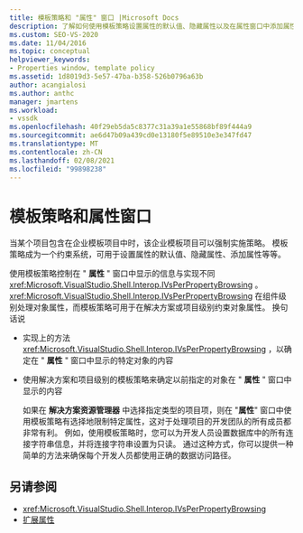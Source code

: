 ```yaml
---
title: 模板策略和 "属性" 窗口 |Microsoft Docs
description: 了解如何使用模板策略设置属性的默认值、隐藏属性以及在属性窗口中添加属性。
ms.custom: SEO-VS-2020
ms.date: 11/04/2016
ms.topic: conceptual
helpviewer_keywords:
- Properties window, template policy
ms.assetid: 1d8019d3-5e57-47ba-b358-526b0796a63b
author: acangialosi
ms.author: anthc
manager: jmartens
ms.workload:
- vssdk
ms.openlocfilehash: 40f29eb5da5c8377c31a39a1e55868bf89f444a9
ms.sourcegitcommit: ae6d47b09a439cd0e13180f5e89510e3e347fd47
ms.translationtype: MT
ms.contentlocale: zh-CN
ms.lasthandoff: 02/08/2021
ms.locfileid: "99898238"
---
```

# <a name="template-policy-and-the-properties-window"></a>模板策略和属性窗口
当某个项目包含在企业模板项目中时，该企业模板项目可以强制实施策略。 模板策略成为一个约束系统，可用于设置属性的默认值、隐藏属性、添加属性等等。

 使用模板策略控制在 " **属性** " 窗口中显示的信息与实现不同 <xref:Microsoft.VisualStudio.Shell.Interop.IVsPerPropertyBrowsing> 。 <xref:Microsoft.VisualStudio.Shell.Interop.IVsPerPropertyBrowsing> 在组件级别处理对象属性，而模板策略可用于在解决方案或项目级别约束对象属性。 换句话说

- 实现上的方法 <xref:Microsoft.VisualStudio.Shell.Interop.IVsPerPropertyBrowsing> ，以确定在 " **属性** " 窗口中显示的特定对象的内容

- 使用解决方案和项目级别的模板策略来确定以前指定的对象在 " **属性** " 窗口中显示的内容

  如果在 **解决方案资源管理器** 中选择指定类型的项目项，则在 "**属性**" 窗口中使用模板策略有选择地限制特定属性，这对于处理项目的开发团队的所有成员都非常有利。 例如，使用模板策略时，您可以为开发人员设置数据库中的所有连接字符串信息，并将连接字符串设置为只读。 通过这种方式，你可以提供一种简单的方法来确保每个开发人员都使用正确的数据访问路径。

## <a name="see-also"></a>另请参阅
- <xref:Microsoft.VisualStudio.Shell.Interop.IVsPerPropertyBrowsing>
- [扩展属性](../../extensibility/internals/extending-properties.md)
